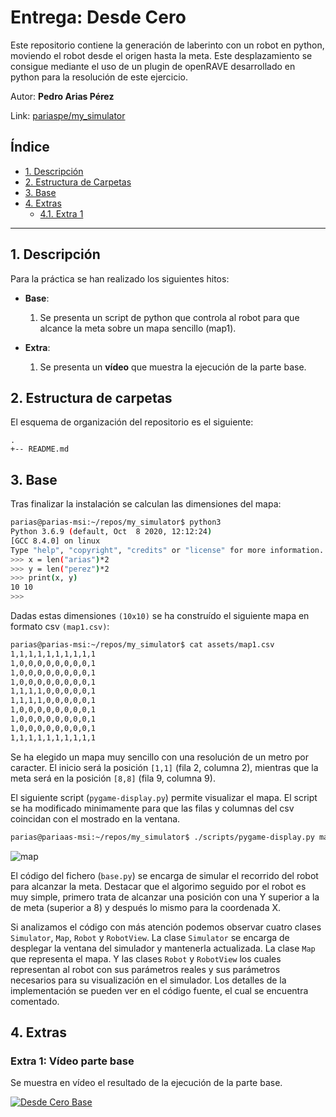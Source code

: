 # Entrega: Desde Cero
Este repositorio contiene la generación de laberinto con un robot en python, moviendo el robot desde el origen hasta la meta. Este desplazamiento se consigue mediante el uso de un plugin de openRAVE desarrollado en python para la resolución de este ejercicio.

Autor: **Pedro Arias Pérez**

Link: [pariaspe/my_simulator](https://github.com/pariaspe/my_simulator)


## Índice
- [1. Descripción](#1-descripción)
- [2. Estructura de Carpetas](#2-estructura-de-carpetas)
- [3. Base](#3-base)
- [4. Extras](#4-extras)
    - [4.1. Extra 1](#extra-1-vídeo-parte-base)

---

## 1. Descripción
Para la práctica se han realizado los siguientes hitos:

- **Base**:
    1. Se presenta un script de python que controla al robot para que alcance la meta sobre un mapa sencillo (map1).

- **Extra**:
    1. Se presenta un **vídeo** que muestra la ejecución de la parte base.

## 2. Estructura de carpetas
El esquema de organización del repositorio es el siguiente:
```
.
+-- README.md
```

## 3. Base
Tras finalizar la instalación se calculan las dimensiones del mapa:

```bash
parias@parias-msi:~/repos/my_simulator$ python3
Python 3.6.9 (default, Oct  8 2020, 12:12:24)
[GCC 8.4.0] on linux
Type "help", "copyright", "credits" or "license" for more information.
>>> x = len("arias")*2
>>> y = len("perez")*2
>>> print(x, y)
10 10
>>>
```

Dadas estas dimensiones `(10x10)` se ha construído el siguiente mapa en formato csv `(map1.csv)`:

```bash
parias@parias-msi:~/repos/my_simulator$ cat assets/map1.csv
1,1,1,1,1,1,1,1,1,1
1,0,0,0,0,0,0,0,0,1
1,0,0,0,0,0,0,0,0,1
1,0,0,0,0,0,0,0,0,1
1,1,1,1,0,0,0,0,0,1
1,1,1,1,0,0,0,0,0,1
1,0,0,0,0,0,0,0,0,1
1,0,0,0,0,0,0,0,0,1
1,0,0,0,0,0,0,0,0,1
1,1,1,1,1,1,1,1,1,1
```

Se ha elegido un mapa muy sencillo con una resolución de un metro por caracter. El inicio será la posición `[1,1]` (fila 2, columna 2), mientras que la meta será en la posición `[8,8]` (fila 9, columna 9).

El siguiente script (`pygame-display.py`) permite visualizar el mapa. El script se ha modificado minimamente para que las filas y columnas del csv coincidan con el mostrado en la ventana.

```bash
parias@pariaas-msi:~/repos/my_simulator$ ./scripts/pygame-display.py map1.csv 1 1
```

![map](/doc/map1.png)

El código del fichero (`base.py`) se encarga de simular el recorrido del robot  para alcanzar la meta. Destacar que el algorimo seguido por el robot es muy simple, primero trata de alcanzar una posición con una Y superior a la de meta (superior a 8) y después lo mismo para la coordenada X.

Si analizamos el código con más atención podemos observar cuatro clases `Simulator`, `Map`, `Robot` y `RobotView`. La clase `Simulator` se encarga de desplegar la ventana del simulador y mantenerla actualizada. La clase `Map` que representa el mapa. Y las clases `Robot` y `RobotView` los cuales representan al robot con sus parámetros reales y sus parámetros necesarios para su visualización en el simulador. Los detalles de la implementación se pueden ver en el código fuente, el cual se encuentra comentado.

## 4. Extras
### Extra 1: Vídeo parte base

Se muestra en vídeo el resultado de la ejecución de la parte base.

[![Desde Cero Base](http://img.youtube.com/vi/JjPXXs3ZV10/0.jpg)](http://www.youtube.com/watch?v=JjPXXs3ZV10)
